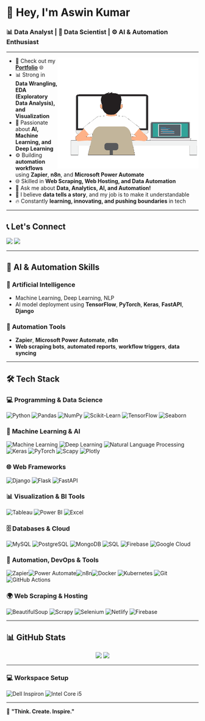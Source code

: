 # 👋 Hey, I'm **Aswin Kumar**  

### 📊 **Data Analyst** | 🤖 **Data Scientist** | ⚙️ **AI & Automation Enthusiast**  

---

<img align="right" width="370" height="290" src="./assets/developer-640px.gif">  

- 🔭 Check out my **[Portfolio](https://ashvinz.github.io/PortFolio_New/)** 🌐  
- 📊 Strong in **Data Wrangling, EDA (Exploratory Data Analysis), and Visualization**  
- 🤖 Passionate about **AI, Machine Learning, and Deep Learning**  
- ⚙️ Building **automation workflows** using **Zapier**, **n8n**, and **Microsoft Power Automate**  
- 🌐 Skilled in **Web Scraping, Web Hosting, and Data Automation**  
- 💬 Ask me about **Data, Analytics, AI, and Automation!**  
- 🚀 I believe **data tells a story**, and my job is to make it understandable  
- 🔥 Constantly **learning, innovating, and pushing boundaries** in tech  

---
## 📞 Let's Connect

[<img src="https://img.shields.io/badge/LinkedIn-0077B5?style=for-the-badge&logo=linkedin&logoColor=white" />](https://www.linkedin.com/in/Ashvinz/) [<img src="https://img.shields.io/badge/GitHub-181717?style=for-the-badge&logo=github&logoColor=white" />](https://github.com/Ashvinz)

---

## 🧠 **AI & Automation Skills**

### 🤖 **Artificial Intelligence**  
- Machine Learning, Deep Learning, NLP  
- AI model deployment using **TensorFlow**, **PyTorch**, **Keras**, **FastAPI**, **Django**

### 🔁 **Automation Tools**  
- **Zapier**, **Microsoft Power Automate**, **n8n**  
- **Web scraping bots**, **automated reports**, **workflow triggers**, **data syncing**

---

## 🛠️ **Tech Stack**  

### 💻 **Programming & Data Science**  
![Python](https://img.shields.io/badge/-Python-3776AB?style=for-the-badge&logo=python&logoColor=white) ![Pandas](https://img.shields.io/badge/-Pandas-150458?style=for-the-badge&logo=pandas&logoColor=white) ![NumPy](https://img.shields.io/badge/-NumPy-013243?style=for-the-badge&logo=numpy&logoColor=white) ![Scikit-Learn](https://img.shields.io/badge/-Scikit_Learn-F7931E?style=for-the-badge&logo=scikit-learn&logoColor=white) ![TensorFlow](https://img.shields.io/badge/-TensorFlow-FF6F00?style=for-the-badge&logo=tensorflow&logoColor=white) ![Seaborn](https://img.shields.io/badge/-Seaborn-3776AB?style=for-the-badge&logo=seaborn&logoColor=white)  

### 🤖 **Machine Learning & AI**  
![Machine Learning](https://img.shields.io/badge/-Machine%20Learning-333333?style=for-the-badge&logo=ml) ![Deep Learning](https://img.shields.io/badge/-Deep%20Learning-333333?style=for-the-badge&logo=dl) ![Natural Language Processing](https://img.shields.io/badge/-Natural%20Language%20Processing-333333?style=for-the-badge&logo=nlp) ![Keras](https://img.shields.io/badge/-Keras-D00000?style=for-the-badge&logo=keras&logoColor=white) ![PyTorch](https://img.shields.io/badge/-PyTorch-EE4C2C?style=for-the-badge&logo=pytorch&logoColor=white) ![Scapy](https://img.shields.io/badge/-Scapy-4B8BBE?style=for-the-badge&logo=python&logoColor=white) ![Plotly](https://img.shields.io/badge/-Plotly-3F4F75?style=for-the-badge&logo=plotly&logoColor=white)  

### 🌐 **Web Frameworks**  
![Django](https://img.shields.io/badge/-Django-092E20?style=for-the-badge&logo=django&logoColor=white) ![Flask](https://img.shields.io/badge/-Flask-000000?style=for-the-badge&logo=flask&logoColor=white) ![FastAPI](https://img.shields.io/badge/-FastAPI-009688?style=for-the-badge&logo=fastapi&logoColor=white)  

### 📊 **Visualization & BI Tools**  
![Tableau](https://img.shields.io/badge/-Tableau-E97627?style=for-the-badge&logo=tableau&logoColor=white) ![Power BI](https://img.shields.io/badge/-Power%20BI-F2C811?style=for-the-badge&logo=powerbi&logoColor=black) ![Excel](https://img.shields.io/badge/-Excel-217346?style=for-the-badge&logo=microsoft-excel&logoColor=white)  

### 🗄️ **Databases & Cloud**  
![MySQL](https://img.shields.io/badge/-MySQL-4479A1?style=for-the-badge&logo=mysql&logoColor=white) ![PostgreSQL](https://img.shields.io/badge/-PostgreSQL-336791?style=for-the-badge&logo=postgresql&logoColor=white) ![MongoDB](https://img.shields.io/badge/-MongoDB-47A248?style=for-the-badge&logo=mongodb&logoColor=white) ![SQL](https://img.shields.io/badge/-SQL-CC2927?style=for-the-badge&logo=databricks&logoColor=white) ![Firebase](https://img.shields.io/badge/-Firebase-FFCA28?style=for-the-badge&logo=firebase&logoColor=black) ![Google Cloud](https://img.shields.io/badge/-Google%20Cloud-4285F4?style=for-the-badge&logo=google-cloud&logoColor=white)  

### 🔁 **Automation, DevOps & Tools**  
![Zapier](https://img.shields.io/badge/-Zapier-FF4A00?style=for-the-badge&logo=zapier&logoColor=white)![Power Automate](https://img.shields.io/badge/-Power%20Automate-0066FF?style=for-the-badge&logo=microsoftpowerautomate&logoColor=white)![n8n](https://img.shields.io/badge/-n8n-ff6d00?style=for-the-badge&logo=n8n&logoColor=white)![Docker](https://img.shields.io/badge/-Docker-2496ED?style=for-the-badge&logo=docker&logoColor=white) ![Kubernetes](https://img.shields.io/badge/-Kubernetes-326CE5?style=for-the-badge&logo=kubernetes&logoColor=white) ![Git](https://img.shields.io/badge/-Git-F05032?style=for-the-badge&logo=git&logoColor=white) ![GitHub Actions](https://img.shields.io/badge/-GitHub_Actions-2088FF?style=for-the-badge&logo=github-actions&logoColor=white)  

### 🌍 **Web Scraping & Hosting**  
![BeautifulSoup](https://img.shields.io/badge/-BeautifulSoup-4B8BBE?style=for-the-badge&logo=python&logoColor=white) ![Scrapy](https://img.shields.io/badge/-Scrapy-88C0D0?style=for-the-badge&logo=scrapy&logoColor=white) ![Selenium](https://img.shields.io/badge/-Selenium-43B02A?style=for-the-badge&logo=selenium&logoColor=white) ![Netlify](https://img.shields.io/badge/-Netlify-00C7B7?style=for-the-badge&logo=netlify&logoColor=white) ![Firebase](https://img.shields.io/badge/-Firebase-FFCA28?style=for-the-badge&logo=firebase&logoColor=black)  

---

## 📊 **GitHub Stats**  

<p align="center">
  <img src="https://github-readme-stats.vercel.app/api?username=ashvinz&show_icons=true&theme=radical" height="150px" />
  <img src="https://github-readme-streak-stats.herokuapp.com/?user=ashvinz&theme=radical" height="150px" />
</p>

---

### 💻 **Workspace Setup**  
![Dell Inspiron](https://img.shields.io/badge/Dell-Inspiron_5-0076D6?style=for-the-badge&logo=dell&logoColor=white) ![Intel Core i5](https://img.shields.io/badge/Intel-Core_i5-0071C5?style=for-the-badge&logo=intel&logoColor=white)  

---

🚀 **"Think. Create. Inspire."**
